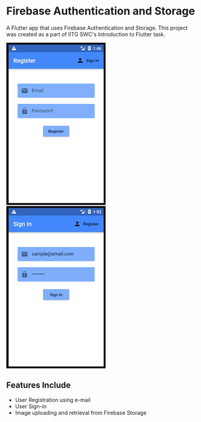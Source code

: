 # Firebase Authentication and Storage

A Flutter app that uses Firebase Authentication and Storage. This project was created as a part of IITG SWC's Introduction to Flutter task.


![Registration](images/registration.gif)       
![Sign In and Upload](images/signin.gif)


## Features Include
* User Registration using e-mail
* User Sign-in
* Image uploading and retrieval from Firebase Storage
